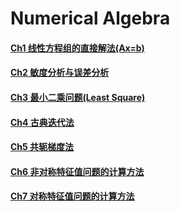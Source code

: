 # Numerical Algebra

#### [Ch1 线性方程组的直接解法(Ax=b)](./NumericalAlgebra/ch1-线性方程组的直接解法(Ax=b).md)

#### [Ch2 敏度分析与误差分析](./NumericalAlgebra/ch2-敏度分析与误差分析.md)

#### [Ch3 最小二乘问题(Least Square)](./NumericalAlgebra/ch3-LeastSquare.md)

#### [Ch4 古典迭代法](./NumericalAlgebra/ch4-古典迭代法.md)

#### [Ch5 共轭梯度法](./NumericalAlgebra/ch5-共轭梯度法.md)

#### [Ch6 非对称特征值问题的计算方法](./NumericalAlgebra/ch6-非对称特征值问题的计算方法.md)

#### [Ch7 对称特征值问题的计算方法](./NumericalAlgebra/ch7-对称特征值问题的计算方法.md)
